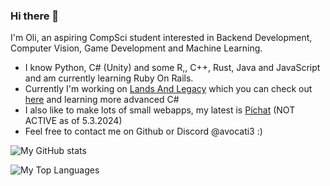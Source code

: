 ### Hi there 👋
I'm Oli, an aspiring CompSci student interested in Backend Development, Computer Vision, Game Development and Machine Learning.
- I know Python, C# (Unity) and some R,, C++, Rust, Java and JavaScript and am currently learning Ruby On Rails.
- Currently I'm working on [Lands And Legacy](https://github.com/OGD311/LandsAndLegacy) which you can check out [here](https://ogd311.github.io/SuspiciousBananaStudios.github.io/index.html) and learning more advanced C#
- I also like to make lots of small webapps, my latest is [Pichat](https://pichat.co.uk/) (NOT ACTIVE as of 5.3.2024)
- Feel free to contact me on Github or Discord @avocati3 :)



![My GitHub stats](https://github-readme-stats.vercel.app/api?username=OGD311&show_icons=true&theme=radical&hide=prs)

![My Top Languages](https://github-readme-stats.vercel.app/api/top-langs/?username=OGD311&size_weight=0.3&count_weight=0.7&layout=compact&hide=Tcl,Cython,C,ShaderLab&theme=radical)




<!--
- 🔭 I’m currently working on [Lands And Legacy](https://github.com/OGD311/LandsAndLegacy)
- 🌱 I’m currently learning C#
- 🤔 I’m looking for help with Machine Learning
- 📫 Reach me on GitHub!
- ⚡ Fun fact: I am a Cisco Certified Network Engineer
- 😄 Pronouns: ... -->
<!--
**OGD311/OGD311** is a ✨ _special_ ✨ repository because its `README.md` (this file) appears on your GitHub profile.

Here are some ideas to get you started:

- 🔭 I’m currently working on ...
- 🌱 I’m currently learning ...
- 👯 I’m looking to collaborate on ...
- 🤔 I’m looking for help with ...
- 💬 Ask me about ...
- 📫 How to reach me: ...
- 😄 Pronouns: ...
- ⚡ Fun fact: ...



![My GitHub stats](https://github-readme-stats.vercel.app/api?username=OGD311&show_icons=true&theme=radical)

![My Top Languages](https://github-readme-stats.vercel.app/api/top-langs/?username=OGD311&layout=compact&hide=Tcl&theme=radical)

-->

